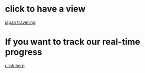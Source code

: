 # click to have a view
[japan travelling](https://github.com/c-faust/c-space-station/blob/main/assets/%E6%97%A5%E6%9C%AC%E6%97%85%E6%B8%B8.pdf)
# If you want to track our real-time progress
[click here](https://docs.qq.com/doc/DSlVHQ0ZaRWNQbHpl)
